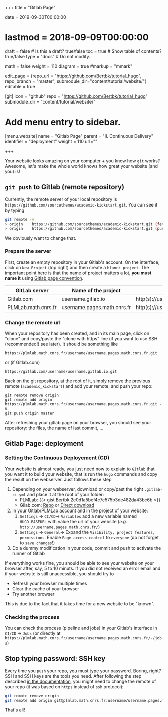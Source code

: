 +++
title = "Gitlab Page"

date = 2019-09-30T00:00:00
# lastmod = 2018-09-09T00:00:00

draft = false  # Is this a draft? true/false
toc = true  # Show table of contents? true/false
type = "docs"  # Do not modify.

math = false
weight = 110
diagram = true
#markup = "mmark"

edit_page = {repo_url = "https://github.com/Bertbk/tutorial_hugo", repo_branch = "master", submodule_dir="content/tutorial/website/"}
editable = true

[git]
  icon = "github"
  repo = "https://github.com/Bertbk/tutorial_hugo"
  submodule_dir = "content/tutorial/website/"

# Add menu entry to sidebar.
[menu.website]
  name = "Gitlab Page"
  parent = "II. Continuous Delivery"
  identifier = "deployment"
  weight = 110
  url=""

+++

Your website looks amazing on your computer + you know how `git` works? Awesome, let's make the whole world knows how great your website (and you) is!

## `git push` to Gitlab (remote repository)

Currently, the remote server of your local repository is `https://github.com/sourcethemes/academic-kickstart.git`. You can see it by typing
```bash
git remote -v
> origin	https://github.com/sourcethemes/academic-kickstart.git (fetch)
> origin	https://github.com/sourcethemes/academic-kickstart.git (push)
```
We obviously want to change that. 

### Prepare the server

First, create an empty repository in your Gitlab's account. On the interface, click on `New Project` (top right) and then create a `blanck project`. The important point here is that the name of project matters a lot, **you must name it** using [Gitlab page convention](https://docs.gitlab.com/ee/user/project/pages/getting_started_part_one.html#gitlab-pages-domain-names). 


|GitLab server |	Name of the project| 	Website URL|
|---|---|---|
|Gitlab.com| 	username.gitlab.io 	|http(s)://username.gitlab.io|
|PLMLab.math.cnrs.fr| 	username.pages.math.cnrs.fr 	|http(s)://username.pages.math.cnrs.fr|

### Change the remote url

When your repository has been created, and in its main page, click on "clone" and copy/paste the "clone with https" line (if you want to use SSH (recommended!) see later). It should be something like
```
https://plmlab.math.cnrs.fr/username/username.pages.math.cnrs.fr.git
```
or (if Gitlab.com)
```
https://gitlab.com/username/username.gitlab.io.git
```
Back on the git repository, at the root of it, simply remove the previous remote (`academic_kickstart`) and add your remote, and push your repo:
```
git remote remove origin
git remote add origin https://plmlab.math.cnrs.fr/username/username.pages.math.cnrs.fr.git -u
git push origin master
```

After refreshing your gitlab page on your browser, you should see your repository: the files, the name of last commit, ...

## Gitlab Page: deployment

### Setting the Continuous Deployement (CD)

Your website is almost ready, you just need now to explain to `Gitlab` that you want it to build your website, that is run the `hugo` commands and copy the result on the webserver. Just follows these step

1. Depending on your webserver, download or copy/past the right `.gitlab-ci.yml` and place it at the root of your folder: 
   - PLMLab: {{< gist Bertbk 2e0d1a5bef4c7c575b3de482da43bc6b >}}
   - Gilab.com: [Repo](https://gitlab.com/pages/hugo/blob/master/.gitlab-ci.yml) or [Direct download](https://gitlab.com/pages/hugo/raw/master/.gitlab-ci.yml?inline=false)
2. In your Gitlab/PLMLab account and in the project of your website:
   1. `Settings` → `CI/CD`→ `Variables` add a new variable named `HUGO_BASEURL` with value the url of your website (*e.g.* `http://username.pages.math.cnrs.fr/`)
   2. `Settings` → `General`→ Expand the `Visibility, project features, permissions`. Enable `Page access control` to `everyone` (do not forget to `save changes`!)
3. Do a dummy modification in your code, commit and push to activate the runner of Gitlab

If everything works fine, you should be able to see your website on your browser after, say, 5 to 10 minuts. If you did not received an error email and if your website is still unaccessible, you should try to

- Refresh your browser multiple times
- Clear the cache of your browser
- Try another browser

This is due to the fact that it takes time for a new website to be "known".

### Checking the process

You can check the process (pipeline and jobs) in your Gitlab's interface in `CI/CD` → `Jobs` (or directly at `https://plmlab.math.cnrs.fr/username/username.pages.math.cnrs.fr/-/jobs`)

## Stop typing password: SSH key

Every time you `push` your repo, you must type your password. Boring, right? SSH and SSH keys are the tools you need. After following the step described [in the documentation](https://docs.gitlab.com/ee/ssh/), you might need to change the remote of your repo (it was based on `https` instead of `ssh` protocol):
```bash
git remote remove origin
git remote add origin git@plmlab.math.cnrs.fr:username/username.pages.math.cnrs.fr.git
```
That's all!